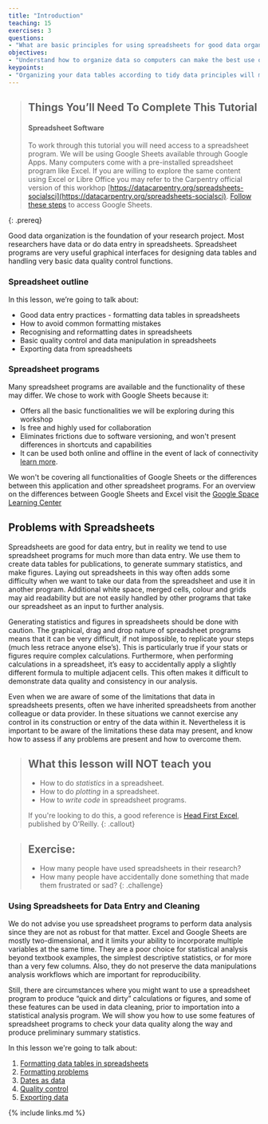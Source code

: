 ```yaml
---
title: "Introduction"
teaching: 15
exercises: 3
questions:
- "What are basic principles for using spreadsheets for good data organization?"
objectives:
- "Understand how to organize data so computers can make the best use of the data"
keypoints:
- "Organizing your data tables according to tidy data principles will make them easier for you and others to use for analysis."
---
```


> ## Things You’ll Need To Complete This Tutorial
> #### Spreadsheet Software
> To work through this tutorial you will need access to a spreadsheet program. We will be using Google Sheets available through Google Apps. 
> Many computers come with a pre-installed spreadsheet program like Excel. If you are willing to explore the same content using Excel or Libre Office you may refer to the Carpentry official version of this workhop [https://datacarpentry.org/spreadsheets-socialsci](https://datacarpentry.org/spreadsheets-socialsci).
> [Follow these steps](https://support.google.com/docs/answer/9330961?hl=en) to access Google Sheets. 
>
{: .prereq}

Good data organization is the foundation of your research
project. Most researchers have data or do data entry in
spreadsheets. Spreadsheet programs are very useful graphical
interfaces for designing data tables and handling very basic data
quality control functions.

### Spreadsheet outline

In this lesson, we’re going to talk about:

- Good data entry practices - formatting data tables in spreadsheets
- How to avoid common formatting mistakes
- Recognising and reformatting dates in spreadsheets
- Basic quality control and data manipulation in spreadsheets
- Exporting data from spreadsheets

### Spreadsheet programs

Many spreadsheet programs are available and the functionality of these may differ. We chose to work with Google Sheets because it:

- Offers all the basic functionalities we will be exploring during this workshop
- Is free and highly used for collaboration
- Eliminates frictions due to software versioning, and won't present differences in shortcuts and capabilities
- It can be used both online and offline in the event of lack of connectivity [learn more](https://support.google.com/docs/answer/6388102?hl=en&co=GENIE.Platform%3DDesktop). 

We won't be covering all functionalities of Google Sheets or the differences between this application and other spreadsheet programs. For an overview on the differences between Google Sheets and Excel visit the [Google Space Learning Center](https://support.google.com/a/users/answer/9331278?hl=en)

## Problems with Spreadsheets

Spreadsheets are good for data entry,
but in reality we tend to use spreadsheet programs for much more than data entry.
We use them to create data tables for publications,
to generate summary statistics,
and make figures.
Laying out spreadsheets in this way often adds some difficulty when we want
to take our data from the spreadsheet and use it in another program.
Additional white space, merged cells, colour and grids
may aid readability but are not easily handled by other programs
that take our spreadsheet as an input to further analysis.

Generating statistics and figures in spreadsheets should be done with caution.
The graphical, drag and drop nature of spreadsheet programs means that it can be very difficult, if not impossible, to replicate your steps (much less retrace anyone else’s).
This is particularly true if your stats or figures require complex calculations.
Furthermore, when performing calculations in a spreadsheet, it’s easy to accidentally apply a slightly different formula to multiple adjacent cells.
This often makes it difficult to demonstrate data quality and consistency in our analysis.

Even when we are aware of some of the limitations that data in spreadsheets presents,
often we have inherited spreadsheets from another colleague or data provider.
In these situations we cannot exercise any control in its construction
or entry of the data within it.
Nevertheless it is important to be aware of the limitations these data may present, and know how to assess if any problems are present and how to overcome them.

> ## What this lesson will **NOT** teach you
>
> - How to do *statistics* in a spreadsheet.
> - How to do *plotting* in a spreadsheet.
> - How to *write code* in spreadsheet programs.
>
> If you're looking to do this, a good reference is
> [Head First Excel](https://www.amazon.com/Head-First-Excel-learners-spreadsheets/dp/0596807694/ref=sr_1_1?ie=UTF8&qid=1491594584&sr=8-1&keywords=head+first+excel), published by O'Reilly.
{: .callout}

> ## Exercise:
> - How many people have used spreadsheets in their research?
> - How many people have accidentally done something that made them
> frustrated or sad?
{: .challenge}


### Using Spreadsheets for Data Entry and Cleaning

We do not advise you use spreadsheet programs to perform data analysis since they are not as robust for that matter. Excel and Google Sheets are mostly two-dimensional, and it limits your ability to incorporate multiple variables at the same time. They are a poor choice for statistical analysis beyond textbook examples, the simplest descriptive statistics, or for more than a very few columns. Also, they do not preserve the data manipulations analysis workflows which are important for reproducibility.  

Still, there are circumstances where you might want to use a spreadsheet
program to produce “quick and dirty” calculations or figures, and some of
these features can be used in data cleaning, prior to importation into a
statistical analysis program. We will show you how to use some features of
spreadsheet programs to check your data quality along the way and produce
preliminary summary statistics.

In this lesson we're going to talk about:

1. [Formatting data tables in spreadsheets](../01-format-data/)
2. [Formatting problems](../02-common-mistakes/)
3. [Dates as data](../03-dates-as-data/)
4. [Quality control](../04-quality-assurance/)
5. [Exporting data](../05-exporting-data/)

{% include links.md %}
